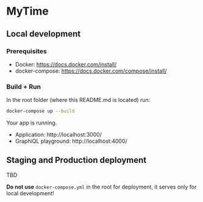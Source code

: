 # MyTime

## Local development

### Prerequisites

- Docker: https://docs.docker.com/install/
- docker-compose: https://docs.docker.com/compose/install/

### Build + Run

In the root folder (where this README.md is located) run:

```sh
docker-compose up --build
```

Your app is running.

- Application: http://localhost:3000/
- GraphiQL playground: http://localhost:4000/

## Staging and Production deployment

TBD

**Do not use** `docker-compose.yml` in the root for deployment, it serves only for local development!
